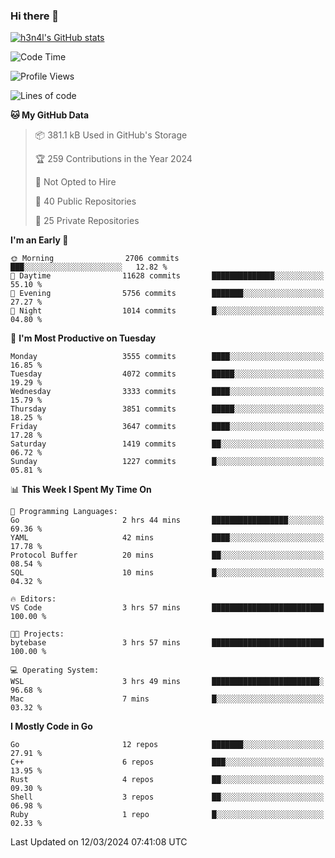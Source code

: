 ### Hi there 👋

[![h3n4l's GitHub stats](https://github-readme-stats.vercel.app/api?username=h3n4l&count_private=true&show_icons=true&theme=radical)](https://github.com/h3n4l/github-readme-stats)

<!--START_SECTION:waka-->
![Code Time](http://img.shields.io/badge/Code%20Time-1%2C845%20hrs%209%20mins-blue)

![Profile Views](http://img.shields.io/badge/Profile%20Views-0-blue)

![Lines of code](https://img.shields.io/badge/From%20Hello%20World%20I%27ve%20Written-6.3%20million%20lines%20of%20code-blue)

**🐱 My GitHub Data** 

> 📦 381.1 kB Used in GitHub's Storage 
 > 
> 🏆 259 Contributions in the Year 2024
 > 
> 🚫 Not Opted to Hire
 > 
> 📜 40 Public Repositories 
 > 
> 🔑 25 Private Repositories 
 > 
**I'm an Early 🐤** 

```text
🌞 Morning                2706 commits        ███░░░░░░░░░░░░░░░░░░░░░░   12.82 % 
🌆 Daytime                11628 commits       ██████████████░░░░░░░░░░░   55.10 % 
🌃 Evening                5756 commits        ███████░░░░░░░░░░░░░░░░░░   27.27 % 
🌙 Night                  1014 commits        █░░░░░░░░░░░░░░░░░░░░░░░░   04.80 % 
```
📅 **I'm Most Productive on Tuesday** 

```text
Monday                   3555 commits        ████░░░░░░░░░░░░░░░░░░░░░   16.85 % 
Tuesday                  4072 commits        █████░░░░░░░░░░░░░░░░░░░░   19.29 % 
Wednesday                3333 commits        ████░░░░░░░░░░░░░░░░░░░░░   15.79 % 
Thursday                 3851 commits        █████░░░░░░░░░░░░░░░░░░░░   18.25 % 
Friday                   3647 commits        ████░░░░░░░░░░░░░░░░░░░░░   17.28 % 
Saturday                 1419 commits        ██░░░░░░░░░░░░░░░░░░░░░░░   06.72 % 
Sunday                   1227 commits        █░░░░░░░░░░░░░░░░░░░░░░░░   05.81 % 
```


📊 **This Week I Spent My Time On** 

```text
💬 Programming Languages: 
Go                       2 hrs 44 mins       █████████████████░░░░░░░░   69.36 % 
YAML                     42 mins             ████░░░░░░░░░░░░░░░░░░░░░   17.78 % 
Protocol Buffer          20 mins             ██░░░░░░░░░░░░░░░░░░░░░░░   08.54 % 
SQL                      10 mins             █░░░░░░░░░░░░░░░░░░░░░░░░   04.32 % 

🔥 Editors: 
VS Code                  3 hrs 57 mins       █████████████████████████   100.00 % 

🐱‍💻 Projects: 
bytebase                 3 hrs 57 mins       █████████████████████████   100.00 % 

💻 Operating System: 
WSL                      3 hrs 49 mins       ████████████████████████░   96.68 % 
Mac                      7 mins              █░░░░░░░░░░░░░░░░░░░░░░░░   03.32 % 
```

**I Mostly Code in Go** 

```text
Go                       12 repos            ███████░░░░░░░░░░░░░░░░░░   27.91 % 
C++                      6 repos             ███░░░░░░░░░░░░░░░░░░░░░░   13.95 % 
Rust                     4 repos             ██░░░░░░░░░░░░░░░░░░░░░░░   09.30 % 
Shell                    3 repos             ██░░░░░░░░░░░░░░░░░░░░░░░   06.98 % 
Ruby                     1 repo              █░░░░░░░░░░░░░░░░░░░░░░░░   02.33 % 
```




 Last Updated on 12/03/2024 07:41:08 UTC
<!--END_SECTION:waka-->

